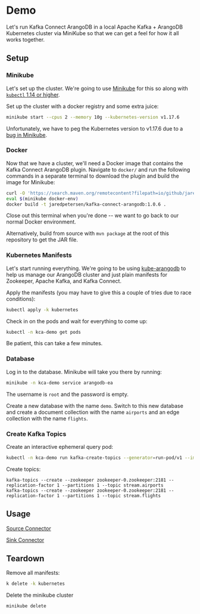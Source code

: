 # Demo
Let's run Kafka Connect ArangoDB in a local Apache Kafka + ArangoDB Kubernetes cluster via MiniKube so that we can get a feel for how it all works together.

## Setup
### Minikube
Let's set up the cluster. We're going to use [Minikube](https://minikube.sigs.k8s.io/docs/start/) for this so along with [`kubectl` 1.14 or higher](https://kubernetes.io/docs/tasks/tools/install-kubectl/).

Set up the cluster with a docker registry and some extra juice:
```bash
minikube start --cpus 2 --memory 10g --kubernetes-version v1.17.6
```

Unfortunately, we have to peg the Kubernetes version to v1.17.6 due to a [bug in Minikube](https://github.com/kubernetes/minikube/issues/7828).

### Docker
Now that we have a cluster, we'll need a Docker image that contains the Kafka Connect ArangoDB plugin. Navigate to `docker/` and run the following commands in a separate terminal to download the plugin and build the image for Minikube:
```bash
curl -O 'https://search.maven.org/remotecontent?filepath=io/github/jaredpetersen/kafka-connect-arangodb/1.0.6/kafka-connect-arangodb-1.0.6.jar'
eval $(minikube docker-env)
docker build -t jaredpetersen/kafka-connect-arangodb:1.0.6 .
```

Close out this terminal when you're done -- we want to go back to our normal Docker environment.

Alternatively, build from source with `mvn package` at the root of this repository to get the JAR file.

### Kubernetes Manifests
Let's start running everything. We're going to be using [kube-arangodb](https://github.com/arangodb/kube-arangodb) to help us manage our ArangoDB cluster and just plain manifests for Zookeeper, Apache Kafka, and Kafka Connect.

Apply the manifests (you may have to give this a couple of tries due to race conditions):
```bash
kubectl apply -k kubernetes
```

Check in on the pods and wait for everything to come up:
```bash
kubectl -n kca-demo get pods
```

Be patient, this can take a few minutes.

### Database
Log in to the database. Minikube will take you there by running:
```bash
minikube -n kca-demo service arangodb-ea
```

The username is `root` and the password is empty.

Create a new database with the name `demo`. Switch to this new database and create a document collection with the name `airports` and an edge collection with the name `flights`.

### Create Kafka Topics
Create an interactive ephemeral query pod:
```bash
kubectl -n kca-demo run kafka-create-topics --generator=run-pod/v1 --image confluentinc/cp-kafka:5.4.0 -it --rm --command /bin/bash
```

Create topics:
```
kafka-topics --create --zookeeper zookeeper-0.zookeeper:2181 --replication-factor 1 --partitions 1 --topic stream.airports
kafka-topics --create --zookeeper zookeeper-0.zookeeper:2181 --replication-factor 1 --partitions 1 --topic stream.flights
```

## Usage
[Source Connector](SOURCE.md)

[Sink Connector](SINK.md)

## Teardown
Remove all manifests:
```bash
k delete -k kubernetes
```

Delete the minikube cluster
```bash
minikube delete
```
